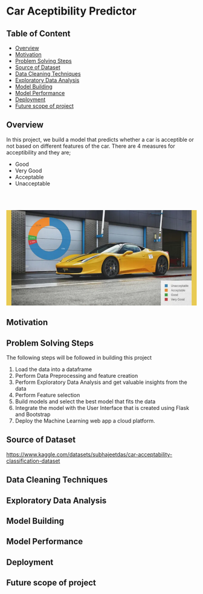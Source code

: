 # Car Aceptibility Predictor

## Table of Content
* [Overview](#overview)
* [Motivation](#motivation)
* [Problem Solving Steps](#problem-solving-steps)
* [Source of Dataset](#source-of-dataset)
* [Data Cleaning Techniques](#data-cleaning-techniques)
* [Exploratory Data Analysis](#exploratory-data-analysis)
* [Model Building](#model-building)
* [Model Performance](#model-performance)
* [Deployment](#deployment)
* [Future scope of project](#future-scope-of-project)

## Overview

In this project, we build a model that predicts whether a car is acceptible or not based on different features of the car. There are 4 measures for acceptibility and they are; 
* Good
* Very Good
* Acceptable
* Unacceptable

</br></br>

<div align="center">
  <img src="img/accept_car.jpg">
</div>

## Motivation

## Problem Solving Steps

The following steps will be followed in building this project
1. Load the data into a dataframe
2. Perform Data Preprocessing and feature creation
3. Perform Exploratory Data Analysis and get valuable insights from the data
4. Perform Feature selection
5. Build models and select the best model that fits the data
6. Integrate the model with the User Interface that is created using Flask and Bootstrap
7. Deploy the Machine Learning web app a cloud platform.


## Source of Dataset

https://www.kaggle.com/datasets/subhajeetdas/car-acceptability-classification-dataset

## Data Cleaning Techniques

## Exploratory Data Analysis

## Model Building

## Model Performance

## Deployment

## Future scope of project
